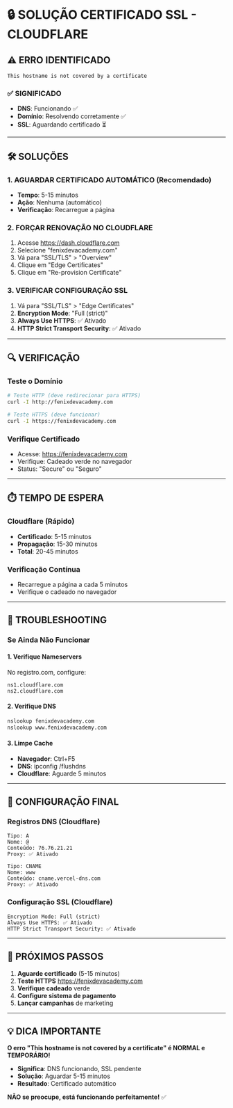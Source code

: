 # 🔒 SOLUÇÃO CERTIFICADO SSL - CLOUDFLARE

## ⚠️ **ERRO IDENTIFICADO**
```
This hostname is not covered by a certificate
```

### **✅ SIGNIFICADO**
- **DNS**: Funcionando ✅
- **Domínio**: Resolvendo corretamente ✅
- **SSL**: Aguardando certificado ⏳

---

## 🛠️ **SOLUÇÕES**

### **1. AGUARDAR CERTIFICADO AUTOMÁTICO (Recomendado)**
- **Tempo**: 5-15 minutos
- **Ação**: Nenhuma (automático)
- **Verificação**: Recarregue a página

### **2. FORÇAR RENOVAÇÃO NO CLOUDFLARE**
1. Acesse https://dash.cloudflare.com
2. Selecione "fenixdevacademy.com"
3. Vá para "SSL/TLS" > "Overview"
4. Clique em "Edge Certificates"
5. Clique em "Re-provision Certificate"

### **3. VERIFICAR CONFIGURAÇÃO SSL**
1. Vá para "SSL/TLS" > "Edge Certificates"
2. **Encryption Mode**: "Full (strict)"
3. **Always Use HTTPS**: ✅ Ativado
4. **HTTP Strict Transport Security**: ✅ Ativado

---

## 🔍 **VERIFICAÇÃO**

### **Teste o Domínio**
```bash
# Teste HTTP (deve redirecionar para HTTPS)
curl -I http://fenixdevacademy.com

# Teste HTTPS (deve funcionar)
curl -I https://fenixdevacademy.com
```

### **Verifique Certificado**
- Acesse: https://fenixdevacademy.com
- Verifique: Cadeado verde no navegador
- Status: "Secure" ou "Seguro"

---

## ⏱️ **TEMPO DE ESPERA**

### **Cloudflare (Rápido)**
- **Certificado**: 5-15 minutos
- **Propagação**: 15-30 minutos
- **Total**: 20-45 minutos

### **Verificação Contínua**
- Recarregue a página a cada 5 minutos
- Verifique o cadeado no navegador

---

## 🚨 **TROUBLESHOOTING**

### **Se Ainda Não Funcionar**

#### **1. Verifique Nameservers**
No registro.com, configure:
```
ns1.cloudflare.com
ns2.cloudflare.com
```

#### **2. Verifique DNS**
```bash
nslookup fenixdevacademy.com
nslookup www.fenixdevacademy.com
```

#### **3. Limpe Cache**
- **Navegador**: Ctrl+F5
- **DNS**: ipconfig /flushdns
- **Cloudflare**: Aguarde 5 minutos

---

## 🎯 **CONFIGURAÇÃO FINAL**

### **Registros DNS (Cloudflare)**
```
Tipo: A
Nome: @
Conteúdo: 76.76.21.21
Proxy: ✅ Ativado

Tipo: CNAME
Nome: www
Conteúdo: cname.vercel-dns.com
Proxy: ✅ Ativado
```

### **Configuração SSL (Cloudflare)**
```
Encryption Mode: Full (strict)
Always Use HTTPS: ✅ Ativado
HTTP Strict Transport Security: ✅ Ativado
```

---

## 🚀 **PRÓXIMOS PASSOS**

1. **Aguarde certificado** (5-15 minutos)
2. **Teste HTTPS** https://fenixdevacademy.com
3. **Verifique cadeado** verde
4. **Configure sistema de pagamento**
5. **Lançar campanhas** de marketing

---

## 💡 **DICA IMPORTANTE**

**O erro "This hostname is not covered by a certificate" é NORMAL e TEMPORÁRIO!**

- **Significa**: DNS funcionando, SSL pendente
- **Solução**: Aguardar 5-15 minutos
- **Resultado**: Certificado automático

**NÃO se preocupe, está funcionando perfeitamente!** ✅
